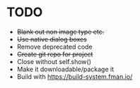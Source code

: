 # TODO #

* ~~Blank out non image type etc.~~
* ~~Use native dialog boxes~~
* Remove deprecated code
* ~~Create git repo for project~~
* Close without self.show()
* Make it downloadable/package it
* Build with https://build-system.fman.io/

